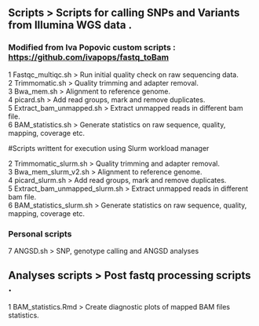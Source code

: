 ## Scripts > Scripts for calling SNPs and Variants from Illumina WGS data .

### Modified from Iva Popovic custom scripts : https://github.com/ivapops/fastq_toBam

1 Fastqc_multiqc.sh > Run initial quality check on raw sequencing data.  
2 Trimmomatic.sh > Quality trimming and adapter removal.  
3 Bwa_mem.sh > Alignment to reference genome.  
4 picard.sh > Add read groups, mark and remove duplicates.  
5 Extract_bam_unmapped.sh > Extract unmapped reads in different bam file.  
6 BAM_statistics.sh > Generate statistics on raw sequence, quality, mapping, coverage etc. 

#Scripts writtent for execution using Slurm workload manager

2 Trimmomatic_slurm.sh > Quality trimming and adapter removal.  
3 Bwa_mem_slurm_v2.sh > Alignment to reference genome.  
4 picard_slurm.sh > Add read groups, mark and remove duplicates.  
5 Extract_bam_unmapped_slurm.sh > Extract unmapped reads in different bam file.  
6 BAM_statistics_slurm.sh > Generate statistics on raw sequence, quality, mapping, coverage etc.  

### Personal scripts

7 ANGSD.sh > SNP, genotype calling and ANGSD analyses  

## Analyses scripts > Post fastq processing scripts .

1 BAM_statistics.Rmd > Create diagnostic plots of mapped BAM files statistics.  



